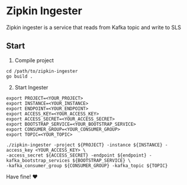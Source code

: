 # Zipkin Ingester

Zipkin ingester is a service that reads from Kafka topic and write to SLS

## Start

1. Compile project

```shell
cd /path/to/zipkin-ingester
go build .
```

2. Start Ingester

```shell
export PROJECT=<YOUR_PROJECT>
export INSTANCE=<YOUR_INSTANCE>
export ENDPOINT=<YOUR_ENDPOINT>
export ACCESS_KEY=<YOUR_ACCESS_KEY>
export ACCESS_SECRET=<YOUR_ACCESS_SECRET>
export BOOTSTRAP_SERVICE=<YOUR_BOOTSTRAP_SERVICE>
export CONSUMER_GROUP=<YOUR_CONSUMER_GROUP>
export TOPIC=<YOUR_TOPIC>

./zipkin-ingester -project ${PROJECT} -instance ${INSTANCE} -access_key <YOUR_ACCESS_KEY> \
-access_secret ${ACCESS_SECRET} -endpoint ${endpoint} -kafka_bootstrap_services ${BOOTSTRAP_SERVICE} \
-kafka_consumer_group ${CONSUMER_GROUP} -kafka_topic ${TOPIC}
```

Have fine! :heart:


